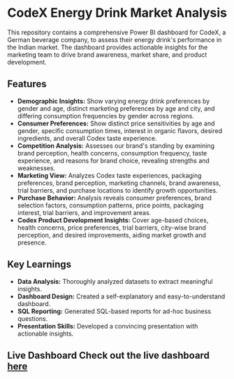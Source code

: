 # CodeX Energy Drink Market Analysis

This repository contains a comprehensive Power BI dashboard for CodeX, a German beverage company, to assess their energy drink's performance in the Indian market. The dashboard provides actionable insights for the marketing team to drive brand awareness, market share, and product development.

## Features

- **Demographic Insights:** Show varying energy drink preferences by gender and age, distinct marketing preferences by age and city, and differing consumption frequencies by gender across regions.
- **Consumer Preferences:** Show distinct price sensitivities by age and gender, specific consumption times, interest in organic flavors, desired ingredients, and overall Codex taste experience.
- **Competition Analysis:** Assesses our brand's standing by examining brand perception, health concerns, consumption frequency, taste experience, and reasons for brand choice, revealing strengths and weaknesses.
- **Marketing View:** Analyzes Codex taste experiences, packaging preferences, brand perception, marketing channels, brand awareness, trial barriers, and purchase locations to identify growth opportunities.
- **Purchase Behavior:** Analysis reveals consumer preferences, brand selection factors, consumption patterns, price points, packaging interest, trial barriers, and improvement areas.
- **Codex Product Development Insights:** Cover age-based choices, health concerns, price preferences, trial barriers, city-wise brand perception, and desired improvements, aiding market growth and presence.


## Key Learnings

- **Data Analysis:** Thoroughly analyzed datasets to extract meaningful insights.
- **Dashboard Design:** Created a self-explanatory and easy-to-understand dashboard.
- **SQL Reporting:** Generated SQL-based reports for ad-hoc business questions.
- **Presentation Skills:** Developed a convincing presentation with actionable insights.

## Live Dashboard Check out the live dashboard [here](https://app.powerbi.com/view?r=eyJrIjoiNmNjODIxZDYtNWZkMS00ZTQ1LTkxNDctY2YzMWY5YTg3YmY3IiwidCI6ImM2ZTU0OWIzLTVmNDUtNDAzMi1hYWU5LWQ0MjQ0ZGM1YjJjNCJ9)

